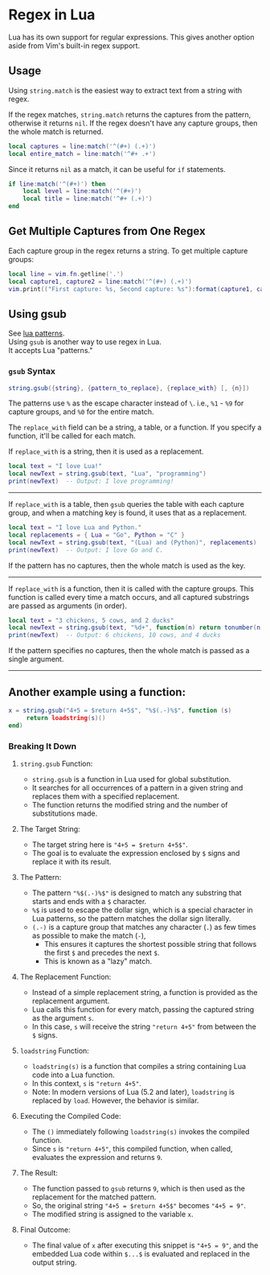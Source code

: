 
# Regex in Lua

Lua has its own support for regular expressions.
This gives another option aside from Vim's built-in regex support.

## Usage
Using `string.match` is the easiest way to extract text from a string with regex.
 
If the regex matches, `string.match` returns the captures from the pattern,
otherwise it returns `nil`.
If the regex doesn't have any capture groups, then the whole match is returned.

```lua
local captures = line:match('^(#+) (.+)')
local entire_match = line:match('^#+ .+')
```
Since it returns `nil` as a match, it can be useful for `if` statements.

```lua
if line:match('^(#+)') then
    local level = line:match('^(#+)')
    local title = line:match('^#+ (.+)')
end
```

## Get Multiple Captures from One Regex

Each capture group in the regex returns a string.
To get multiple capture groups:
```lua
local line = vim.fn.getline('.')
local capture1, capture2 = line:match('^(#+) (.+)')
vim.print(("First capture: %s, Second capture: %s"):format(capture1, capture2))
```

## Using gsub
See [lua patterns](./patterns.md).  
Using `gsub` is another way to use regex in Lua.  
It accepts Lua "patterns." 


### `gsub` Syntax
```lua
string.gsub({string}, {pattern_to_replace}, {replace_with} [, {n}])
```

The patterns use `%` as the escape character instead of `\`.
i.e., `%1` - `%9` for capture groups, and `%0` for the entire match.


The `replace_with` field can be a string, a table, or a function.
If you specify a function, it'll be called for each match.

If `replace_with` is a string, then it is used as a replacement.
```lua
local text = "I love Lua!"
local newText = string.gsub(text, "Lua", "programming")
print(newText)  -- Output: I love programming!
```

---

If `replace_with` is a table, then `gsub` queries the table with each
capture group, and when a matching key is found, it uses that as a replacement.
```lua
local text = "I love Lua and Python."
local replacements = { Lua = "Go", Python = "C" }
local newText = string.gsub(text, "(Lua) and (Python)", replacements)
print(newText)  -- Output: I love Go and C.
```
If the pattern has no captures, then the whole match is used as the key.

---

If `replace_with` is a function, then it is called with the capture groups.
This function is called every time a match occurs, and all captured
substrings are passed as arguments (in order).
```lua
local text = "3 chickens, 5 cows, and 2 ducks"
local newText = string.gsub(text, "%d+", function(n) return tonumber(n) * 2 end)
print(newText)  -- Output: 6 chickens, 10 cows, and 4 ducks
```
If the pattern specifies no captures, then the whole match is
passed as a single argument.

---

## Another example using a function:
```lua
x = string.gsub("4+5 = $return 4+5$", "%$(.-)%$", function (s)
     return loadstring(s)()
end)
```

### Breaking It Down

1. `string.gsub` Function:
    * `string.gsub` is a function in Lua used for global substitution.  
    * It searches for all occurrences of a pattern in a given string and
      replaces them with a specified replacement.  
    * The function returns the modified string and the number of substitutions made.

2. The Target String:
    * The target string here is `"4+5 = $return 4+5$"`.  
    * The goal is to evaluate the expression enclosed by `$` signs and replace it with its result.

3. The Pattern:
    * The pattern `"%$(.-)%$"` is designed to match any substring that starts
      and ends with a `$` character.  
    * `%$` is used to escape the dollar sign, which is a special character
      in Lua patterns, so the pattern matches the dollar sign literally.
    * `(.-)` is a capture group that matches any character (`.`) as few
      times as possible to make the match (`-`),
        * This ensures it captures the shortest possible string that follows
          the first `$` and precedes the next `$`.  
        * This is known as a "lazy" match.

4. The Replacement Function:
    * Instead of a simple replacement string, a function is provided
      as the replacement argument.  
    * Lua calls this function for every match, passing the captured string
      as the argument `s`.
    * In this case, `s` will receive the string `"return 4+5"` from
      between the `$` signs.

5. `loadstring` Function:
    * `loadstring(s)` is a function that compiles a string containing Lua code
     into a Lua function.  
    * In this context, `s` is `"return 4+5"`.
    * Note: In modern versions of Lua (5.2 and later), `loadstring` is
     replaced by `load`.  However, the behavior is similar.

6. Executing the Compiled Code:
    * The `()` immediately following `loadstring(s)` invokes the compiled function.  
    * Since `s` is `"return 4+5"`, this compiled function, when
      called, evaluates the expression and returns `9`.

7. The Result:
    * The function passed to `gsub` returns `9`, which is then used as
      the replacement for the matched pattern.  
    * So, the original string `"4+5 = $return 4+5$"` becomes `"4+5 = 9"`.
    * The modified string is assigned to the variable `x`.

8. Final Outcome:
   * The final value of `x` after executing this snippet 
     is `"4+5 = 9"`, and the embedded Lua code within `$...$` is
     evaluated and replaced in the output string.


